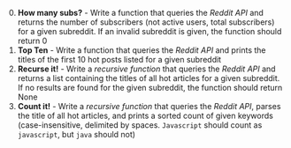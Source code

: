 0. **How many subs?** - Write a function that queries the *Reddit API* and returns the number of subscribers (not active users, total subscribers) for a given subreddit. If an invalid subreddit is given, the function should return 0
1. **Top Ten** - Write a function that queries the *Reddit API* and prints the titles of the first 10 hot posts listed for a given subreddit
2. **Recurse it!** - Write a *recursive function* that queries the *Reddit API* and returns a list containing the titles of all hot articles for a given subreddit. If no results are found for the given subreddit, the function should return None
3. **Count it!** - Write a *recursive function* that queries the *Reddit API*, parses the title of all hot articles, and prints a sorted count of given keywords (case-insensitive, delimited by spaces. `Javascript` should count as `javascript`, but `java` should not)
